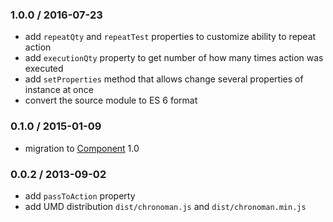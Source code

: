 ### 1.0.0 / 2016-07-23

* add `repeatQty` and `repeatTest` properties to customize ability to repeat action
* add `executionQty` property to get number of how many times action was executed
* add `setProperties` method that allows change several properties of instance at once
* convert the source module to ES 6 format

### 0.1.0 / 2015-01-09

* migration to [Component](https://github.com/componentjs/component) 1.0

### 0.0.2 / 2013-09-02

* add `passToAction` property
* add UMD distribution `dist/chronoman.js` and `dist/chronoman.min.js`

